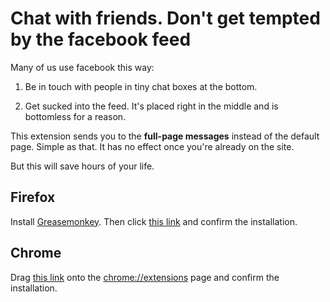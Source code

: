 # Chat with friends. Don't get tempted by the facebook feed

Many of us use facebook this way:

1. Be in touch with people in tiny chat boxes at the bottom.

2. Get sucked into the feed. It's placed right in the middle and is bottomless for a reason.

This extension sends you to the **full-page messages** instead of the default page. Simple as that. It has no effect once you're already on the site.

But this will save hours of your life. 

## Firefox

Install [Greasemonkey](https://addons.mozilla.org/en-US/firefox/addon/greasemonkey/). Then click [this link](https://raw.githubusercontent.com/naure/nope_fb/master/nope_facebook.user.js) and confirm the installation.

## Chrome

Drag [this link](https://raw.githubusercontent.com/naure/nope_fb/master/nope_fb.crx) onto the [chrome://extensions](chrome://extensions) page and confirm the installation.
